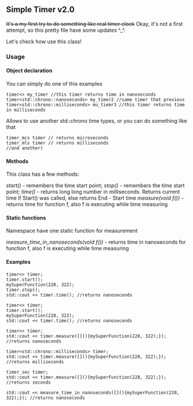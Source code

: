 ## Simple Timer v2.0
~~It's a my first try to do something like real timer clock~~ Okay, it's not a first attempt, so this pretty file have some updates ^_^.

Let's check how use this class!

### Usage

#### Object declaration

You can simply do one of this examples

```
timer<> my_timer //this timer returns time in nanoseconds
timer<std::chrono::nanoseconds> my_timer2 //same timer that previous
timer<std::chrono::milliseconds> mu_tiemr3 //this timer returns time in milliseconds
```
Allows to use another std::chrono time types, or you can do something like that

```
timer_mcs timer // returns microseconds
timer_mls timer // returns milliseconds
//and another)
```

#### Methods

This class has a few methods:

*start()* - remembers the time start point;
*stop()* - remembers the time start point;
*time()* - returns long long number in milliseconds. Returns current time if Start() was called, else returns End - Start time
*measure(void f())* - returns time for function f, also f is executing while time measuring

#### Static functions

Namespace have one static function for measurement

*measure_time_in_nanoseconds(void f())* - returns time in nanoseconds for function f, also f is executing while time measuring

#### Examples

```
timer<> timer;
timer.start();
mySuperFunction(228, 322);
timer.stop();
std::cout << timer.time(); //returns nanoseconds
```

```
timer<> timer;
timer.start();
mySuperFunction(228, 322);
std::cout << timer.time(); //returns nanoseconds
```

```
timer<> timer;
std::cout << timer.measure([](){mySuperFunction(228, 322);}); //returns nanoseconds
```


```
timer<std::chrono::milliseconds> timer;
std::cout << timer.measure([](){mySuperFunction(228, 322);}); //returns milliseconds
```

```
timer_sec timer;
std::cout << timer.measure([](){mySuperFunction(228, 322);}); //returns seconds
```

```
std::cout << measure_time_in_nanoseconds([](){mySuperFunction(228, 322);}); //returns nanoseconds
```
